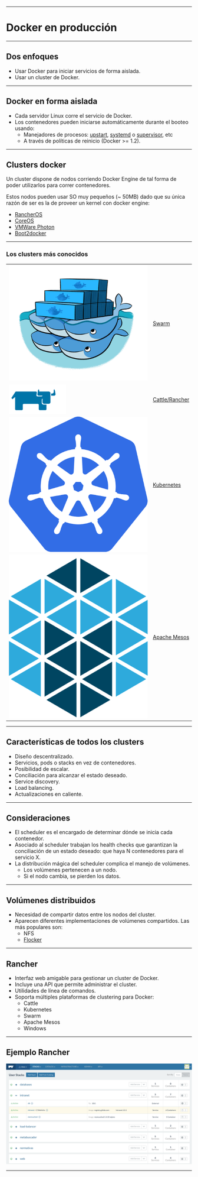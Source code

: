 ***
# Docker en producción

---
## Dos enfoques

* Usar Docker para iniciar servicios de forma aislada.
* Usar un cluster de Docker.

---
## Docker en forma aislada

* Cada servidor Linux corre el servicio de Docker.
* Los contenedores pueden iniciarse automáticamente durante el booteo usando:
  * Manejadores de procesos: [upstart](http://upstart.ubuntu.com/), [systemd](https://freedesktop.org/wiki/Software/systemd/) o [supervisor](http://supervisord.org/), etc
  * A través de políticas de reinicio (Docker >= 1.2).

---
## Clusters docker

Un cluster dispone de nodos corriendo Docker Engine de tal forma de poder utilizarlos para correr contenedores.

Estos nodos pueden usar SO muy pequeños (~ 50MB) dado que su única razón de ser es la de proveer un kernel con docker engine:
* [RancherOS](https://rancher.com/rancher-os/)
* [CoreOS](https://coreos.com/products/container-linux-subscription/)
* [VMWare Photon](https://vmware.github.io/photon/)
* [Boot2docker](https://github.com/boot2docker/boot2docker)

---
### Los clusters más conocidos

<table class="product_logos" >

<tr>
<td> <img alt="swarm" src="images/docker-whales.png" /> </td>
<td><a href="https://docs.docker.com/engine/swarm/">Swarm </a></td>
</tr>

<tr>
<td> <img alt="rancher" src="images/rancher-logo.png" /> </td>
<td> <a href="http://rancher.com/">Cattle/Rancher</a> </td>
</tr>

<tr>
<td> <img alt="kubernetes" src="images/kubernetes-logo.png" /> </td>
<td> <a href="http://kubernetes.io/">Kubernetes</a> </td>
</tr>

<tr>
<td> <img alt="mesos" src="images/mesos-logo.png" /> </td>
<td> <a href="http://mesos.apache.org/">Apache Mesos</a> </td>
</tr>

</table>

---
## Características de todos los clusters

* Diseño descentralizado.
* Servicios, pods o stacks en vez de contenedores.
* Posibilidad de escalar.
* Conciliación para alcanzar el estado deseado.
* Service discovery.
* Load balancing.
* Actualizaciones en caliente.

---
## Consideraciones

* El scheduler es el encargado de determinar dónde se inicia cada contenedor.
* Asociado al scheduler trabajan los health checks que garantizan la conciliación de un estado deseado: que haya N contenedores para el servicio X.
* La distribución mágica del scheduler complica el manejo de volúmenes.
  * Los volúmenes pertenecen a un nodo.
  * Si el nodo cambia, se pierden los datos.

---
## Volúmenes distribuidos

* Necesidad de compartir datos entre los nodos del cluster.
* Aparecen diferentes implementaciones de volúmenes compartidos. Las más
  populares son:
  * NFS
  * [Flocker](https://clusterhq.com/flocker/introduction/)

---
## Rancher

* Interfaz web amigable para gestionar un cluster de Docker.
* Incluye una API que permite administrar el cluster.
* Utilidades de línea de comandos.
* Soporta múltiples plataformas de clustering para Docker:
  * Cattle
  * Kubernetes
  * Swarm
  * Apache Mesos
  * Windows

---
## Ejemplo Rancher

![sample](images/rancher-sample.png)
***
